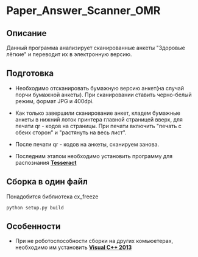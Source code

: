 
# **Paper_Answer_Scanner_OMR**

## **Описание**
Данный программа анализирует сканированные анкеты "Здоровые лёгкие" и переводит их в электронную версию.

## **Подготовка**
+ Необходимо отсканировать бумажную версию анкет(на случай порчи бумажной анкеты). При сканировании ставить черно-белый режим, формат JPG и 400dpi.
+ Как только завершили сканирование  анкет, кладем бумажные анкеты в нижний лоток принтера главной страницей вверх, для печати qr - кодов на страницы. При печати включить "печать с обеих сторон" и "растянуть на весь лист".

+ После печати qr - кодов на анкеты, сканируем занова.

+ Последним этапом необходимо установить программу для распознания [**Tesseract**](https://github.com/UB-Mannheim/tesseract/wiki)

## **Сборка в один файл**
Понадобится библиотека cx_freeze
```
python setup.py build
```

## **Особенности**

+ При не роботоспособности сборки на других комьюетерах, необходимо им установить [**Visual C++ 2013**](https://support.microsoft.com/ru-ru/help/4032938/update-for-visual-c-2013-redistributable-package)
